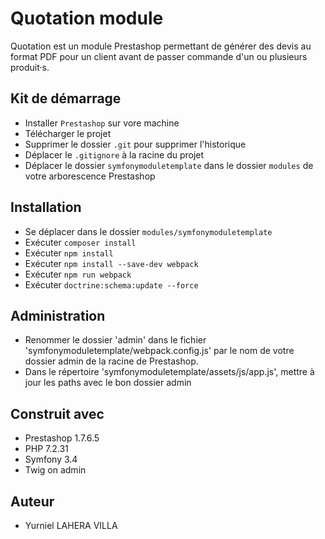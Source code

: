 # Quotation module

Quotation est un module Prestashop permettant de générer des devis au format PDF 
pour un client avant de passer commande d'un ou plusieurs produit·s.

## Kit de démarrage
* Installer `Prestashop` sur vore machine
* Télécharger le projet
* Supprimer le dossier `.git` pour supprimer l'historique
* Déplacer le `.gitignore` à la racine du projet
* Déplacer le dossier `symfonymoduletemplate` dans le dossier `modules` de votre arborescence Prestashop

## Installation
* Se déplacer dans le dossier `modules/symfonymoduletemplate`
* Exécuter `composer install`
* Exécuter `npm install`
* Exécuter `npm install --save-dev webpack`
* Exécuter `npm run webpack`
* Exécuter `doctrine:schema:update --force`

## Administration
* Renommer le dossier 'admin' dans le fichier 'symfonymoduletemplate/webpack.config.js' par le nom de votre dossier admin de la racine de Prestashop.
* Dans le répertoire 'symfonymoduletemplate/assets/js/app.js', mettre à jour les paths avec le bon dossier admin

## Construit avec
* Prestashop 1.7.6.5
* PHP 7.2.31
* Symfony 3.4
* Twig on admin

## Auteur
* Yurniel LAHERA VILLA   
